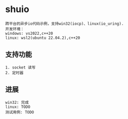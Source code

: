 # shuio
    跨平台的异步io代码示例，支持win32(iocp)、linux(io_uring).
    开发环境：
    windows: vs2022,c++20
    linux: wsl2(ubuntu 22.04.2),c++20

## 支持功能
    1. socket 读写
    2. 定时器

## 进展
    win32: 完成
    linux: TODO
    测试用例: TODO
